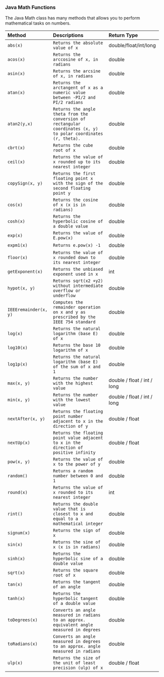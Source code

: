 ### Java Math Functions
The Java Math class has many methods that allows you to perform mathematical tasks on numbers.

| Method    | Descriptions     | Return Type        |
| :-------- | :------- | :------------------------- |
|`abs(x)`	|   `Returns the absolute value of x`	| double/float/int/long
|`acos(x)`	|   `Returns the arccosine of x, in radians`	|   double
|`asin(x)`	|   `Returns the arcsine of x, in radians`	|   double
|`atan(x)`	|   `Returns the arctangent of x as a numeric value between -PI/2 and PI/2 radians`	|   double
|`atan2(y,x)`|    	`Returns the angle theta from the conversion of rectangular coordinates (x, y) to polar coordinates (r, theta).`	|   double
|`cbrt(x)`	|   `Returns the cube root of x`	|   double
|`ceil(x)`	|   `Returns the value of x rounded up to its nearest integer`	|   double
|`copySign(x, y)`	|   `Returns the first floating point x with the sign of the second floating point y`	|   double
|`cos(x)`	|   `Returns the cosine of x (x is in radians)`	|   double
|`cosh(x)`	|   `Returns the hyperbolic cosine of a double value`	|   double
|`exp(x)`	|   `Returns the value of E.pow(x)`	|   double
|`expm1(x)`	|   `Returns e.pow(x) -1`	|   double
|`floor(x)`	|   `Returns the value of x rounded down to its nearest integer`	|   double
|`getExponent(x)`	|   `Returns the unbiased exponent used in x`	|   int
| `hypot(x, y)`	|   `Returns sqrt(x2 +y2) without intermediate overflow or underflow`	|   double
|`IEEEremainder(x, y)`	|   `Computes the remainder operation on x and y as prescribed by the IEEE 754 standard`	|   double
|`log(x)`	|   `Returns the natural logarithm (base E) of x`	|   double
|`log10(x)`	|   `Returns the base 10 logarithm of x`	|   double
|`log1p(x)`	|   `Returns the natural logarithm (base E) of the sum of x and 1`	|   double
|`max(x, y)`	|   `Returns the number with the highest value`	|   double / float / int / long
|`min(x, y)`	|   `Returns the number with the lowest value`	|   double / float / int / long
|`nextAfter(x, y)`	|   `Returns the floating point number adjacent to x in the direction of y`	|   double / float
|`nextUp(x)`	|   `Returns the floating point value adjacent to x in the direction of positive infinity`	|   double / float
|`pow(x, y)`	|   `Returns the value of x to the power of y`	|   double
|`random()`	|   `Returns a random number between 0 and 1`	|   double
|`round(x)`	|   `Returns the value of x rounded to its nearest integer`	| int
|`rint()`	|   `Returns the double value that is closest to x and equal to a mathematical integer`	|   double
|`signum(x)`	|   `Returns the sign of x`	|   double
|`sin(x)`	|   `Returns the sine of x (x is in radians)`	|   double
|`sinh(x)`	|   `Returns the hyperbolic sine of a double value`	|   double
|`sqrt(x)`	|   `Returns the square root of x`	|   double
|`tan(x)`	|   `Returns the tangent of an angle`	|   double
|`tanh(x)`	|   `Returns the hyperbolic tangent of a double value`	|   double
|`toDegrees(x)`	|   `Converts an angle measured in radians to an approx. equivalent angle measured in degrees`	|   double
|`toRadians(x)`	|   `Converts an angle measured in degrees to an approx. angle measured in radians`	|   double
|`ulp(x)`	|   `Returns the size of the unit of least precision (ulp) of x`	|   double / float